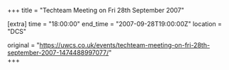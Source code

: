 +++
title = "Techteam Meeting on Fri 28th September 2007"

[extra]
time = "18:00:00"
end_time = "2007-09-28T19:00:00Z"
location = "DCS"

original = "https://uwcs.co.uk/events/techteam-meeting-on-fri-28th-september-2007-1474488997077/"    
+++



